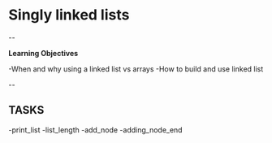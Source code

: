 # Singly linked lists
--

**Learning Objectives**

-When and why using a linked list vs arrays
-How to build and use linked list

--

## TASKS
-print_list
-list_length
-add_node
-adding_node_end


